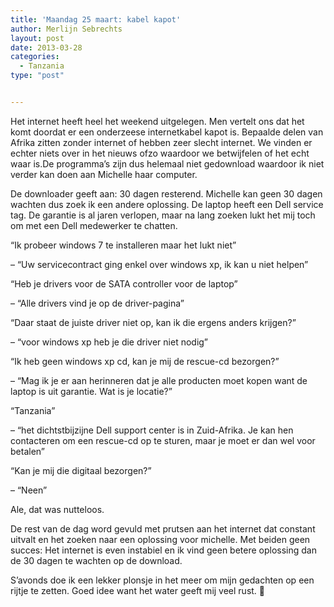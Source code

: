 ```yaml
---
title: 'Maandag 25 maart: kabel kapot'
author: Merlijn Sebrechts
layout: post
date: 2013-03-28
categories:
  - Tanzania
type: "post"


---
```

Het internet heeft heel het weekend uitgelegen. Men vertelt ons dat het komt doordat er een onderzeese internetkabel kapot is. Bepaalde delen van Afrika zitten zonder internet of hebben zeer slecht internet. We vinden er echter niets over in het nieuws ofzo waardoor we betwijfelen of het echt waar is.De programma&#8217;s zijn dus helemaal niet gedownload waardoor ik niet verder kan doen aan Michelle haar computer.

De downloader geeft aan: 30 dagen resterend. Michelle kan geen 30 dagen wachten dus zoek ik een andere oplossing. De laptop heeft een Dell service tag. De garantie is al jaren verlopen, maar na lang zoeken lukt het mij toch om met een Dell medewerker te chatten.

&#8220;Ik probeer windows 7 te installeren maar het lukt niet&#8221;
  
&#8211; &#8220;Uw servicecontract ging enkel over windows xp, ik kan u niet helpen&#8221;
  
&#8220;Heb je drivers voor de SATA controller voor de laptop&#8221;
  
&#8211; &#8220;Alle drivers vind je op de driver-pagina&#8221;
  
&#8220;Daar staat de juiste driver niet op, kan ik die ergens anders krijgen?&#8221;
  
&#8211; &#8220;voor windows xp heb je die driver niet nodig&#8221;
  
&#8220;Ik heb geen windows xp cd, kan je mij de rescue-cd bezorgen?&#8221;
  
&#8211; &#8220;Mag ik je er aan herinneren dat je alle producten moet kopen want de laptop is uit garantie. Wat is je locatie?&#8221;
  
&#8220;Tanzania&#8221;
  
&#8211; &#8220;het dichtstbijzijne Dell support center is in Zuid-Afrika. Je kan hen contacteren om een rescue-cd op te sturen, maar je moet er dan wel voor betalen&#8221;
  
&#8220;Kan je mij die digitaal bezorgen?&#8221;
  
&#8211; &#8220;Neen&#8221;

Ale, dat was nutteloos.

De rest van de dag word gevuld met prutsen aan het internet dat constant uitvalt en het zoeken naar een oplossing voor michelle. Met beiden geen succes: Het internet is even instabiel en ik vind geen betere oplossing dan de 30 dagen te wachten op de download.

S&#8217;avonds doe ik een lekker plonsje in het meer om mijn gedachten op een rijtje te zetten. Goed idee want het water geeft mij veel rust. 🙂 
